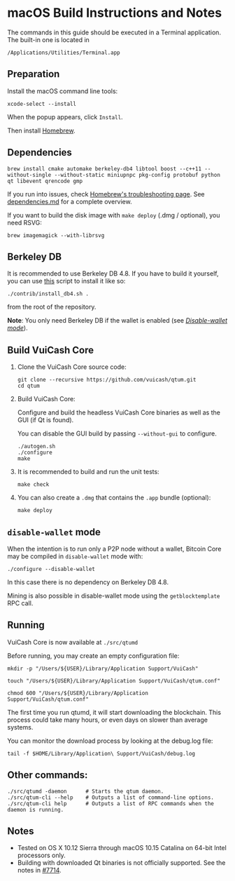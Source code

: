 # macOS Build Instructions and Notes

The commands in this guide should be executed in a Terminal application.
The built-in one is located in
```
/Applications/Utilities/Terminal.app
```

## Preparation
Install the macOS command line tools:

```shell
xcode-select --install
```

When the popup appears, click `Install`.

Then install [Homebrew](https://brew.sh).

## Dependencies
```shell
brew install cmake automake berkeley-db4 libtool boost --c++11 --without-single --without-static miniupnpc pkg-config protobuf python qt libevent qrencode gmp
```

If you run into issues, check [Homebrew's troubleshooting page](https://docs.brew.sh/Troubleshooting).
See [dependencies.md](dependencies.md) for a complete overview.

If you want to build the disk image with `make deploy` (.dmg / optional), you need RSVG:
```shell
brew imagemagick --with-librsvg
```

## Berkeley DB
It is recommended to use Berkeley DB 4.8. If you have to build it yourself,
you can use [this](/contrib/install_db4.sh) script to install it
like so:

```shell
./contrib/install_db4.sh .
```

from the root of the repository.

**Note**: You only need Berkeley DB if the wallet is enabled (see [*Disable-wallet mode*](/doc/build-osx.md#disable-wallet-mode)).

## Build VuiCash Core

1. Clone the VuiCash Core source code:
    ```shell
    git clone --recursive https://github.com/vuicash/qtum.git
    cd qtum
    ```

2.  Build VuiCash Core:

    Configure and build the headless VuiCash Core binaries as well as the GUI (if Qt is found).

    You can disable the GUI build by passing `--without-gui` to configure.
    ```shell
    ./autogen.sh
    ./configure
    make
    ```

3.  It is recommended to build and run the unit tests:
    ```shell
    make check
    ```

4.  You can also create a  `.dmg` that contains the `.app` bundle (optional):
    ```shell
    make deploy
    ```

## `disable-wallet` mode
When the intention is to run only a P2P node without a wallet, Bitcoin Core may be
compiled in `disable-wallet` mode with:
```shell
./configure --disable-wallet
```

In this case there is no dependency on Berkeley DB 4.8.

Mining is also possible in disable-wallet mode using the `getblocktemplate` RPC call.

## Running
VuiCash Core is now available at `./src/qtumd`

Before running, you may create an empty configuration file:
```shell
mkdir -p "/Users/${USER}/Library/Application Support/VuiCash"

touch "/Users/${USER}/Library/Application Support/VuiCash/qtum.conf"

chmod 600 "/Users/${USER}/Library/Application Support/VuiCash/qtum.conf"
```

The first time you run qtumd, it will start downloading the blockchain. This process could
take many hours, or even days on slower than average systems.

You can monitor the download process by looking at the debug.log file:
```shell
tail -f $HOME/Library/Application\ Support/VuiCash/debug.log
```

## Other commands:
```shell
./src/qtumd -daemon      # Starts the qtum daemon.
./src/qtum-cli --help    # Outputs a list of command-line options.
./src/qtum-cli help      # Outputs a list of RPC commands when the daemon is running.
```

## Notes
* Tested on OS X 10.12 Sierra through macOS 10.15 Catalina on 64-bit Intel
processors only.
* Building with downloaded Qt binaries is not officially supported. See the notes in [#7714](https://github.com/bitcoin/bitcoin/issues/7714).
